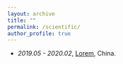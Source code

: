 ```yaml
---
layout: archive
title: ""
permalink: /scientific/
author_profile: true
---
```


- *2019.05 - 2020.02*, [Lorem](https://github.com/), China.